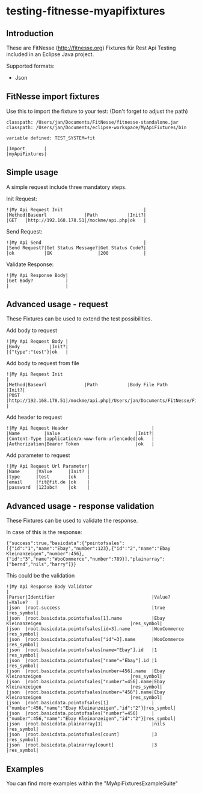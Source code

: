# testing-fitnesse-myapifixtures

## Introduction
These are FitNesse (http://fitnesse.org) Fixtures für Rest Api Testing included in an Eclipse Java project.

Supported formats:
- Json

## FitNesse import fixtures
Use this to import the fixture to your test: (Don't forget to adjust the path)

```
classpath: /Users/jan/Documents/FitNesse/fitnesse-standalone.jar
classpath: /Users/jan/Documents/eclipse-workspace/MyApiFixtures/bin

variable defined: TEST_SYSTEM=fit 

|Import       |
|myApiFixtures|
```

## Simple usage
A simple request include three mandatory steps.

Init Request:
```
!|My Api Request Init                              |
|Method|Baseurl              |Path           |Init?|
|GET   |http://192.168.178.51|/mockme/api.php|ok   |
```

Send Request:
```
!|My Api Send                                      |
|Send Request?|Get Status Message?|Get Status Code?|
|ok           |OK                 |200             |
```

Validate Response:
```
!|My Api Response Body|
|Get Body?            |
|                     |
```

## Advanced usage - request
These Fixtures can be used to extend the test possibilities.

Add body to request
```
!|My Api Request Body |
|Body           |Init?|
|{"type":"test"}|ok   |
```

Add body to request from file
```
!|My Api Request Init                                                                                                                                    |
|Method|Baseurl              |Path           |Body File Path                                                                                       |Init?|
|POST  |http://192.168.178.51|/mockme/api.php|/Users/jan/Documents/FitNesse/FitNesseRoot/FitBackoffice/MyApiFixturesExampleSuite/SimpleRequest.json|ok   |
```

Add header to request
```
!|My Api Request Header                               |
|Name         |Value                            |Init?|
|Content-Type |application/x-www-form-urlencoded|ok   |
|Authorization|Bearer Token                     |ok   |
```

Add parameter to request
```
!|My Api Request Url Parameter|
|Name      |Value      |Init? |
|type      |test       |ok    |
|email     |fit@fit.de |ok    |
|password  |123abc!    |ok    |
```

## Advanced usage - response validation
These Fixtures can be used to validate the response.

In case of this is the response:
```
{"success":true,"basicdata":{"pointofsales":[{"id":"1","name":"Ebay","number":123},{"id":"2","name":"Ebay Kleinanzeigen","number":456},{"id":"3","name":"WooCommerce","number":789}],"plainarray":["bernd","nils","harry"]}}
```

This could be the validation
```
!|My Api Response Body Validator                                                                                     |
|Parser|Identifier                                    |Value?                                             |=Value?   |
|json  |root.success                                  |true                                               |res_symbol|
|json  |root.basicdata.pointofsales[1].name           |Ebay Kleinanzeigen                                 |res_symbol|
|json  |root.basicdata.pointofsales[id=3].name        |WooCommerce                                        |res_symbol|
|json  |root.basicdata.pointofsales["id"=3].name      |WooCommerce                                        |res_symbol|
|json  |root.basicdata.pointofsales[name="Ebay"].id   |1                                                  |res_symbol|
|json  |root.basicdata.pointofsales["name"="Ebay"].id |1                                                  |res_symbol|
|json  |root.basicdata.pointofsales[number=456].name  |Ebay Kleinanzeigen                                 |res_symbol|
|json  |root.basicdata.pointofsales["number"=456].name|Ebay Kleinanzeigen                                 |res_symbol|
|json  |root.basicdata.pointofsales[number="456"].name|Ebay Kleinanzeigen                                 |res_symbol|
|json  |root.basicdata.pointofsales[1]                |{"number":456,"name":"Ebay Kleinanzeigen","id":"2"}|res_symbol|
|json  |root.basicdata.pointofsales["number"=456]     |{"number":456,"name":"Ebay Kleinanzeigen","id":"2"}|res_symbol|
|json  |root.basicdata.plainarray[1]                  |nils                                               |res_symbol|
|json  |root.basicdata.pointofsales[count]            |3                                                  |res_symbol|
|json  |root.basicdata.plainarray[count]              |3                                                  |res_symbol|
```

## Examples
You can find more examples within the "MyApiFixturesExampleSuite"
